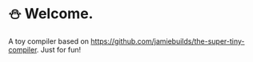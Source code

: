 # ⛄ Welcome.
A toy compiler based on https://github.com/jamiebuilds/the-super-tiny-compiler. Just for fun!

